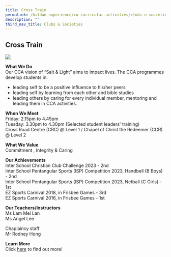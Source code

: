 ```yaml
---
title: Cross Train
permalink: /hildan-experience/co-curricular-activities/clubs-n-societies/cross-train/
description: ""
third_nav_title: Clubs & Societies
---
```

Cross Train
-----------

![](/images/CCA/Cross%20Train@202023.png)


**What We Do** <br>
Our CCA vision of “Salt & Light” aims to impact lives. The CCA programmes develop students in: <br>
- leading self to be a positive influence to his/her peers <br>
- leading self by learning from each other and bible studies <br>
- leading others by caring for every individual member, mentoring and leading them in CCA activities. <br>


**When We Meet** <br>
Friday: 2.15pm to 4.45pm<br>
Tuesday: 3.30pm to 4.30pm (Selected student leaders' training)<br>
Cross Road Centre (CRC) @ Level 1 / Chapel of Christ the Redeemer (CCR) @ Level 2<br>

**What We Value** <br>
Commitment , Integrity & Caring <br>

**Our Achievements**<br>
Inter School Christian Club Challenge 2023 - 2nd <br>
Inter School Pentangular Sports (ISP) Competition 2023, Handbell (B Boys) - 2nd <br>
Inter School Pentangular Sports (ISP) Competition 2023, Netball (C Girls) - 1st <br>
EZ Sports Carnival 2018, in Frisbee Games - 3rd <br>
EZ Sports Carnival 2016, in Frisbee Games - 1st <br>

**Our Teachers/Instructors** <br> 
Ms Lam Mei Lan <br>
Ms Angel Lee <br>

Chaplaincy staff <br>
Mr Rodney Hong <br>

**Learn More** <br>
Click&nbsp;[here](/files/CCA/E-poster%20for%20Sec%201%20recruitment%20crosstrain.pdf)&nbsp;to find out more!  
